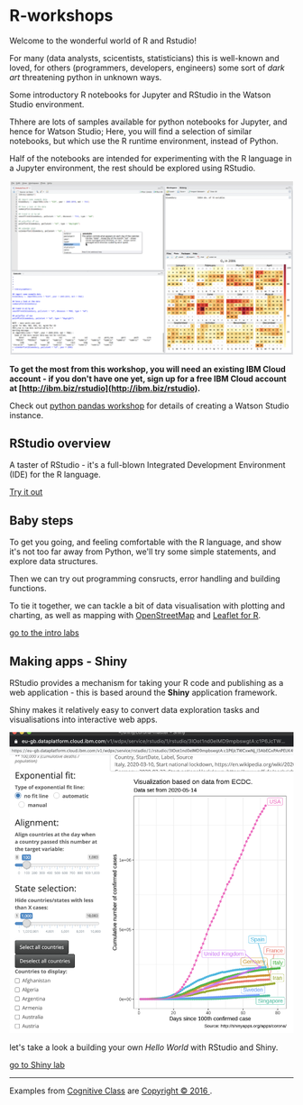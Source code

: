 # R-workshops

Welcome to the wonderful world of R and Rstudio!

For many (data analysts, scicentists, statisticians) this is well-known and loved, for others (programmers, developers, engineers) some sort of *dark art* threatening python in unknown ways. 


Some introductory R notebooks for Jupyter and RStudio in the Watson Studio environment.

Thhere are lots of samples available for python notebooks for Jupyter, and hence for Watson Studio; Here, you will find a selection of similar notebooks, but which use the R runtime environment, instead of Python. 

Half of the notebooks are intended for experimenting with the R language in a Jupyter environment, the rest should be explored using RStudio.

![rstudio](/res/rstudio-ide.png)

**To get the most from this workshop, you will need an existing IBM Cloud account - if you don't have one yet, sign up for a free IBM Cloud account at [http://ibm.biz/rstudio](http://ibm.biz/rstudio).**

Check out [python pandas workshop](https://github.com/IBMDeveloperUK/python-pandas-workshop) for details of creating a Watson Studio instance.

## RStudio overview

A taster of RStudio - it's a full-blown Integrated Development Environment (IDE) for the R language.

[Try it out](/rstudio/README.md)

## Baby steps

To get you going, and feeling comfortable with the R language, and show it's not too far away from Python, we'll try some simple statements, and explore data structures. 

Then we can try out programming consructs, error handling and building functions.

To tie it together, we can tackle a bit of data visualisation with plotting and charting, as well as mapping with [OpenStreetMap](https://www.openstreetmap.org/about) and [Leaflet for R](https://rstudio.github.io/leaflet/).

[go to the intro labs](/notebooks/README.md)

## Making apps - Shiny

RStudio provides a mechanism for taking your R code and publishing as a web application - this is based around the **Shiny** application framework.

Shiny makes it relatively easy to convert data exploration tasks and visualisations into interactive web apps.

![covid shiny](/res/covid-shiny-app.png)

let's take a look a building your own *Hello World* with RStudio and Shiny.

[go to Shiny lab](/shiny/README.md)

----
Examples from [Cognitive Class](https://cognitiveclass.ai) are [Copyright © 2016 ](https://cognitiveClass.ai/?utm_source=bducopyrightlink&utm_medium=dswb&utm_campaign=bdu). 

